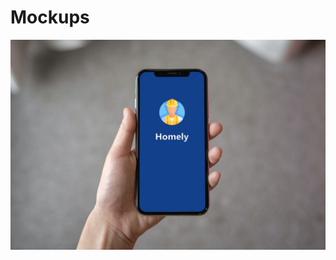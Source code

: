# Mockups

![](https://github.com/CharanpreetSingh9/Homely/blob/master/docs/mockups/smartmockups_l3a3374l.jpg?raw=true)
